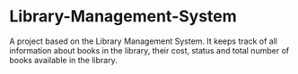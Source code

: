 # Library-Management-System
A project based on the Library Management System. It keeps track of all information about books in the library, their cost, status and total number of books available in the library.
